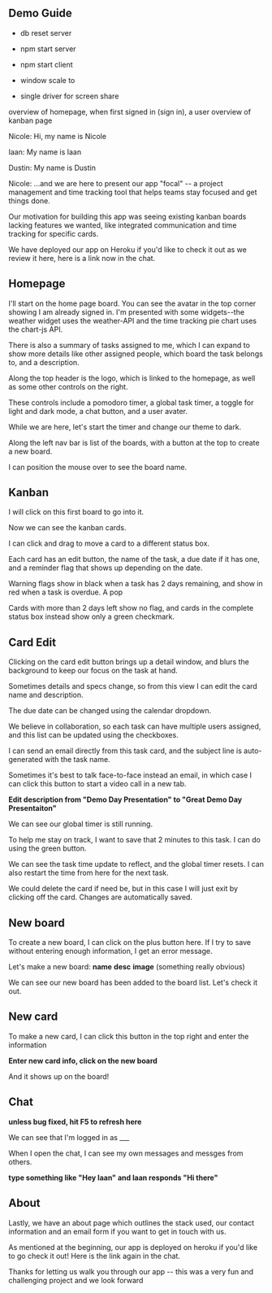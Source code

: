 ## Demo Guide

- db reset server
- npm start server
- npm start client
- window scale to 



- single driver for screen share



overview of homepage, when first signed in (sign in), a user 
overview of kanban page






Nicole: Hi, my name is Nicole

Iaan: My name is Iaan

Dustin: My name is Dustin

Nicole: ...and we are here to present our app "focal" -- a project management and time tracking tool that helps teams stay focused and get things done.

Our motivation for building this app was seeing existing kanban boards lacking features we wanted, like integrated communication and time tracking for specific cards.

We have deployed our app on Heroku if you'd like to check it out as we review it here, here is a link now in the chat.

## Homepage

I'll start on the home page board. You can see the avatar in the top corner showing I am already signed in. I'm presented with some widgets--the weather widget uses the weather-API and the time tracking pie chart uses the chart-js API.

There is also a summary of tasks assigned to me, which I can expand to show more details like other assigned people, which board the task belongs to, and a description.

Along the top header is the logo, which is linked to the homepage, as well as some other controls on the right.

These controls include a pomodoro timer, a global task timer, a toggle for light and dark mode, a chat button, and a user avater.

While we are here, let's start the timer and change our theme to dark.

Along the left nav bar is list of the boards, with a button at the top to create a new board.

I can position the mouse over to see the board name.

## Kanban

I will click on this first board to go into it.

Now we can see the kanban cards.

I can click and drag to move a card to a different status box.

Each card has an edit button, the name of the task, a due date if it has one, and a reminder flag that shows up depending on the date.

Warning flags show in black when a task has 2 days remaining, and show in red when a task is overdue. A pop

Cards with more than 2 days left show no flag, and cards in the complete status box instead show only a green checkmark.

## Card Edit

Clicking on the card edit button brings up a detail window, and blurs the background to keep our focus on the task at hand.

Sometimes details and specs change, so from this view I can edit the card name and description.

The due date can be changed using the calendar dropdown.

We believe in collaboration, so each task can have multiple users assigned, and this list can be updated using the checkboxes.

I can send an email directly from this task card, and the subject line is auto-generated with the task name.

Sometimes it's best to talk face-to-face instead an email, in which case I can click this button to start a video call in a new tab.

**Edit description from "Demo Day Presentation" to "Great Demo Day Presentaiton"**

We can see our global timer is still running.

To help me stay on track, I want to save that 2 minutes to this task. I can do using the green button.

We can see the task time update to reflect, and the global timer resets. I can also restart the time from here for the next task.

We could delete the card if need be, but in this case I will just exit by clicking off the card. Changes are automatically saved.

## New board

To create a new board, I can click on the plus button here. If I try to save without entering enough information, I get an error message.

Let's make a new board:
**name**
**desc**
**image** (something really obvious)

We can see our new board has been added to the board list. Let's check it out.

## New card

To make a new card, I can click this button in the top right and enter the information

**Enter new card info, click on the new board**

And it shows up on the board!

## Chat

**unless bug fixed, hit F5 to refresh here**

We can see that I'm logged in as ___

When I open the chat, I can see my own messages and messges from others.

**type something like "Hey Iaan" and Iaan responds "Hi there"**

## About

Lastly, we have an about page which outlines the stack used, our contact information and an email form if you want to get in touch with us.

As mentioned at the beginning, our app is deployed on heroku if you'd like to go check it out! Here is the link again in the chat.

Thanks for letting us walk you through our app -- this was a very fun and challenging project and we look forward  


















